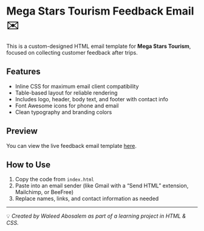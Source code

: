 # Mega Stars Tourism Feedback Email ✉️

This is a custom-designed HTML email template for **Mega Stars Tourism**, focused on collecting customer feedback after trips.

## Features
- Inline CSS for maximum email client compatibility  
- Table-based layout for reliable rendering  
- Includes logo, header, body text, and footer with contact info  
- Font Awesome icons for phone and email  
- Clean typography and branding colors  

## Preview
You can view the live feedback email template [here](https://waleedabosalem20.github.io/megastars-feedback-email-template/).


## How to Use
1. Copy the code from `index.html`  
2. Paste into an email sender (like Gmail with a “Send HTML” extension, Mailchimp, or BeeFree)  
3. Replace names, links, and contact information as needed  

---

💡 *Created by Waleed Abosalem as part of a learning project in HTML & CSS.*
